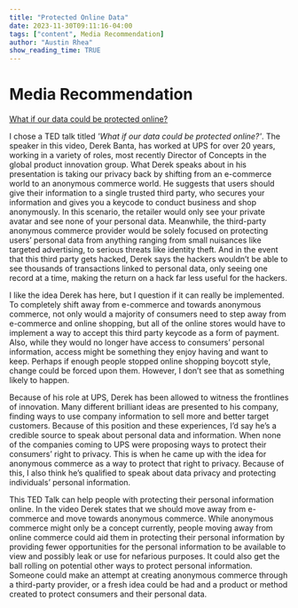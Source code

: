 ```yaml
---
title: "Protected Online Data"
date: 2023-11-30T09:11:16-04:00
tags: ["content", Media Recommendation]
author: "Austin Rhea"
show_reading_time: TRUE
---
```


# Media Recommendation 

[What if our data could be protected online?](https://www.ted.com/talks/derek_banta_what_if_our_data_could_be_protected_online)

I chose a TED talk titled *'What if our data could be protected online?'*. The speaker in this video, Derek Banta, has worked at UPS for over 20 years, working in a variety of roles, most recently Director of Concepts in the global product innovation group. What Derek speaks about in his presentation is taking our privacy back by shifting from an e-commerce world to an anonymous commerce world. He suggests that users should give their information to a single trusted third party, who secures your information and gives you a keycode to conduct business and shop anonymously. In this scenario, the retailer would only see your private avatar and see none of your personal data. Meanwhile, the third-party anonymous commerce provider would be solely focused on protecting users’ personal data from anything ranging from small nuisances like targeted advertising, to serious threats like identity theft. And in the event that this third party gets hacked, Derek says the hackers wouldn’t be able to see thousands of transactions linked to personal data, only seeing one record at a time, making the return on a hack far less useful for the hackers. 

I like the idea Derek has here, but I question if it can really be implemented. To completely shift away from e-commerce and towards anonymous commerce, not only would a majority of consumers need to step away from e-commerce and online shopping, but all of the online stores would have to implement a way to accept this third party keycode as a form of payment. Also, while they would no longer have access to consumers’ personal information, access might be something they enjoy having and want to keep. Perhaps if enough people stopped online shopping boycott style, change could be forced upon them. However, I don’t see that as something likely to happen. 

Because of his role at UPS, Derek has been allowed to witness the frontlines of innovation. Many different brilliant ideas are presented to his company, finding ways to use company information to sell more and better target customers. Because of this position and these experiences, I’d say he’s a credible source to speak about personal data and information. When none of the companies coming to UPS were proposing ways to protect their consumers’ right to privacy. This is when he came up with the idea for anonymous commerce as a way to protect that right to privacy. Because of this, I also think he’s qualified to speak about data privacy and protecting individuals’ personal information.  

This TED Talk can help people with protecting their personal information online. In the video Derek states that we should move away from e-commerce and move towards anonymous commerce. While anonymous commerce might only be a concept currently, people moving away from online commerce could aid them in protecting their personal information by providing fewer opportunities for the personal information to be available to view and possibly leak or use for nefarious purposes. It could also get the ball rolling on potential other ways to protect personal information. Someone could make an attempt at creating anonymous commerce through a third-party provider, or a fresh idea could be had and a product or method created to protect consumers and their personal data.
